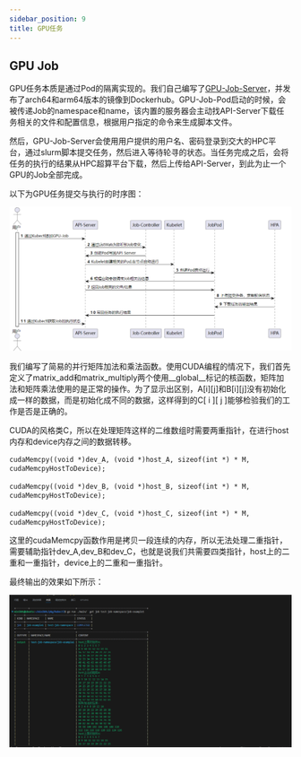 ```yaml
---
sidebar_position: 9
title: GPU任务
---
```


## GPU Job

GPU任务本质是通过Pod的隔离实现的。我们自己编写了[GPU-Job-Server](https://hub.docker.com/r/musicminion/minik8s-gpu)，并发布了arch64和arm64版本的镜像到Dockerhub。GPU-Job-Pod启动的时候，会被传递Job的namespace和name，该内置的服务器会主动找API-Server下载任务相关的文件和配置信息，根据用户指定的命令来生成脚本文件。

然后，GPU-Job-Server会使用用户提供的用户名、密码登录到交大的HPC平台，通过slurm脚本提交任务，然后进入等待轮寻的状态。当任务完成之后，会将任务的执行的结果从HPC超算平台下载，然后上传给API-Server，到此为止一个GPU的Job全部完成。

以下为GPU任务提交与执行的时序图：

![upload_902c6eb289d8bca30ba2c57a3ae797c5](9-gpu.assets/upload_902c6eb289d8bca30ba2c57a3ae797c5.png)

我们编写了简易的并行矩阵加法和乘法函数。使用CUDA编程的情况下，我们首先定义了matrix_add和matrix_multiply两个使用__global__标记的核函数，矩阵加法和矩阵乘法使用的是正常的操作。为了显示出区别，A\[i]\[j]和B\[i]\[j]没有初始化成一样的数据，而是初始化成不同的数据，这样得到的C\[ i ][ j ]能够检验我们的工作是否是正确的。

CUDA的风格类C，所以在处理矩阵这样的二维数组时需要两重指针，在进行host内存和device内存之间的数据转移。

```  cuda
cudaMemcpy((void *)dev_A, (void *)host_A, sizeof(int *) * M, cudaMemcpyHostToDevice);

cudaMemcpy((void *)dev_B, (void *)host_B, sizeof(int *) * M, cudaMemcpyHostToDevice);

cudaMemcpy((void *)dev_C, (void *)host_C, sizeof(int *) * M, cudaMemcpyHostToDevice);
```

这里的cudaMemcpy函数作用是拷贝一段连续的内存，所以无法处理二重指针，需要辅助指针dev_A,dev_B和dev_C，也就是说我们共需要四类指针，host上的二重和一重指针，device上的二重和一重指针。

最终输出的效果如下所示：

![upload_d0f674c49bc33f69066713c6396d8993](9-gpu.assets/upload_d0f674c49bc33f69066713c6396d8993.png)
